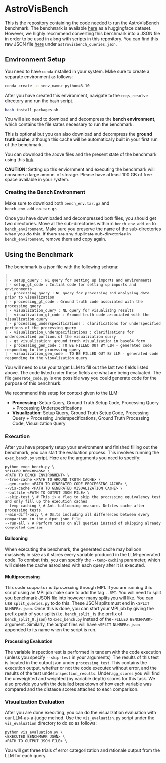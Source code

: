 # AstroVisBench

This is the repository containing the code needed to run the AstroVisBench benchmark. 
The benchmark is available [here](https://huggingface.co/datasets/sebajoe/AstroVisBench) as a huggingface dataset. However, we highly recommend converting this benchmark into a JSON file in order to be used in along with scripts in this repository. You can find this raw JSON file [here](https://utexas.box.com/s/2evj5cs3u2gqndvgc9sd66cmlggl9fg1) under `astrovisbench_queries.json`.

## Environment Setup

You need to have `conda` installed in your system. Make sure to create a separate environment as follows:

```bash
conda create -n <env_name> python=3.10
```

After you have created this environment, navigate to the `reqs_resolve` directory and run the bash script.

```bash
bash install_packages.sh
```

You will also need to download and decompress the **bench environment**, which contains the file states necessary to run the benchmark.

This is optional but you can also download and decompress the **ground truth cache**, although this cache will be automatically built in your first run of the benchmark. 

You can download the above files and the present state of the benchmark using this [link](https://utexas.box.com/s/2evj5cs3u2gqndvgc9sd66cmlggl9fg1).

**CAUTION:** Setting up this enviornment and executing the benchmark will consume a large amount of storage. Please have at least 100 GB of free space available in your system.

### Creating the Bench Environment

Make sure to download both `bench_env.tar.gz` and `bench_env_add_on.tar.gz`.

Once you have downloaded and decompressed both files, you should get two directories.
Move all the sub-directories within in `bench_env_add_on` to `bench_environment`. Make sure you preserve the name of the sub-directories when you do this. If there are any duplicate sub-directories in `bench_environment`, remove them and copy again.

## Using the Benchmark

The benchmark is a json file with the following schema:

```
|
| - setup_query : NL query for setting up imports and environments
| - setup_gt_code : Initial code for setting up imports and environments
| - processing_query : NL query for processing and analyzing data prior to visualization
| - processing_gt_code : Ground truth code associated with the processing query
| - visualization_query : NL query for visualizing results
| - visualization_gt_code : Ground truth code associated with the visualization query
| - processing_underspecifications : clarifications for underspecified portions of the processing query
| - visualization_underspecifications : clarifications for underspecified portions of the visualization query
| - gt_visualization: ground truth visualization in base64 form
| - processing_gen_code : TO BE FILLED OUT BY LLM - generated code responding to the processing query
| - visualization_gen_code : TO BE FILLED OUT BY LLM - generated code responding to the visualization query
```

You will need to use your target LLM to fill out the last two fields listed above. The code listed under these fields are what are being evaluated. The file `generate_code.py` is one possible way you could generate code for the purpose of this benchmark. 

We recommend this setup for context given to the LLM:
- **Processing:** Setup Query, Ground Truth Setup Code, Processing Query + Processing Underspecifications
- **Visualization:** Setup Query, Ground Truth Setup Code, Processing Query + Processing Underspecifications, Ground Truth Processing Code, Visualization Query

### Execution

After you have properly setup your environment and finished filling out the benchmark, you can start the evaluation process. This involves running the `exec_bench.py` script. Here are the arguments you need to specify:

```
python exec_bench.py \
<FILLED BENCHMARK> \
<PATH TO BENCH ENVIRONMENT> \
--true-cache <PATH TO GROUND TRUTH CACHE> \
--gen-cache <PATH TO GENERATED CODE PROCESSING CACHE> \
--vis-cache <PATH TO GENERATED VISUALIZATION CACHE> \
--outfile <PATH TO OUTPUT JSON FILE> \
--skip-test \ # This is a flag to skip the processing equivalency test and only fill up the execution caches
--temp-caching \ # Anti-ballooning measure. Deletes cache after processing tests.
--min-diff-only \ # Omits including all differences between every comparison in the output json file
--run-all \ # Perform tests on all queries instead of skipping already completed queries
```

#### Ballooning 

When executing the benchmark, the generated cache may balloon massively in size as it stores every variable produced in the LLM-generated code.
To combat this, you can specify the `--temp-caching` parameter, which will delete the cache associated with each query after it is executed.

#### Multiprocessing

This code supports multiprocessing through MPI. If you are running this script using an MPI job make sure to add the tag `--MPI`. You will need to split you benchmark JSON file into however many splits you will like. You can use `split_queries.py` to do this. These JSON splits must end in `<SPLIT NUMBER>.json`. Once this is done, you can start your MPI job by giving the prefix path of your splits (i.e. `bench_split_` is the prefix of `bench_split_0.json`) to `exec_bench.py` instead of the `<FILLED BENCHMARK>` argument. Similarly, the output files will have `<SPLIT NUMBER>.json` appended to its name when the script is run.

#### Processing Evaluation

The variable inspection test is performed in tandem with the code execution (unless you specify `--skip-test` in your arguments). The results of this test is located in the output json under `processing_test`. This contains the execution output, whether or not the code executed without error, and the results of the test under `inspection_results`. Under `agg_scores` you will find the unweighted and weighted (by variable depth) scores for this task. We also provide you with the detailed breakdown of how each variable was compared and the distance scores attached to each comparison. 

### Visualization Evaluation

After you are done executing, you can do the visualization evaluation with our LLM-as-a-judge method. Use the `vis_evaluation.py` script under the `vis_evaluation` directory to do so as follows:

```
python vis_evaluation.py \
<EXECUTED BENCHMARK JSON> \
<PATH TO OUTPUT JSON FILE> \
```

You will get three trials of error categorization and rationale output from the LLM for each query.  